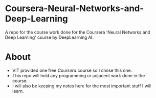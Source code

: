 # Coursera-Neural-Networks-and-Deep-Learning
A repo for the course work done for the Coursera 'Neural Networks and Deep Learning' course by DeepLearning AI.
# About
- VIT provided one free _Coursera_ course so I chose this one.
- This repo will hold any programming or adjacent work done in the course.
- I will also be keeping my notes here for the most important stuff I will learn.
